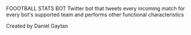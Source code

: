 FOOOTBALL STATS BOT
Twitter bot that tweets every incoming match for every bot's supported team and performs other functional characteristics

Created by Daniel Gaytan
